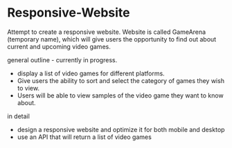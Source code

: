 # Responsive-Website

Attempt to create a responsive website. 
Website is called GameArena (temporary name), which will give users the opportunity to find out about current and upcoming video games. 


general outline - currently in progress.
- display a list of video games for different platforms.
- Give users the ability to sort and select the category of games they wish to view. 
- Users will be able to view samples of the video game they want to know about.

in detail
- design a responsive website and optimize it for both mobile and desktop
- use an API that will return a list of video games
 
